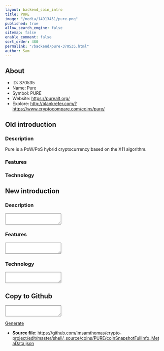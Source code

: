 ```yaml
---
layout: backend_coin_intro
title: PURE
image: "/media/14913451/pure.png"
published: true
allow_search_engine: false
sitemap: false
enable_comment: false
sort_order: 480
permalink: "/backend/pure-370535.html"
author: Sam
---
```


## About

- ID: 370535
- Name: Pure
- Symbol: PURE
- Website: https://purealt.org/
- Explore: http://blankrefer.com/?https://www.cryptocompare.com/coins/pure/


## Old introduction

### Description

<p>Pure is a PoW/PoS hybrid cryptocurrency based on the X11 algorithm.</p>

### Features


### Technology




## New introduction


### Description
<textarea id="meta_description" name="description"></textarea>

### Features
<textarea id="meta_features" name="features"></textarea>

### Technology
<textarea id="meta_technology" name="technology"></textarea>


## Copy to Github

<textarea id="coinsnapshotfullinfo_metadata"></textarea>

<a href="#gen" onclick="generateMetaDatJson()">Generate</a>

- **Source file**: <a href="https://github.com/imsamthomas/crypto-project/edit/master/shell/_source/coins/PURE/coinSnapshotFullInfo_MetaData.json">https://github.com/imsamthomas/crypto-project/edit/master/shell/_source/coins/PURE/coinSnapshotFullInfo_MetaData.json</a>

